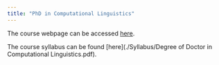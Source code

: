 ```yaml
---
title: "PhD in Computational Linguistics"
---
```

The course webpage can be accessed [here](https://www.gu.se/en/flov/doctoral-studies).

The course syllabus can be found [here](./Syllabus/Degree of Doctor in Computational Linguistics.pdf).
